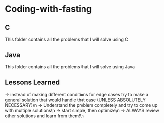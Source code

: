 # Coding-with-fasting

## C
This folder contains all the problems that I will solve using C

## Java
This folder contains all the problems that I will solve using Java

## Lessons Learned

-> instead of making different conditions for edge cases try to make a general solution that would handle that case (UNLESS ABSOLUTELY NECESSARY)\n
-> Understand the problem completely and try to come up with multiple solutions\n
-> start simple, then optimize\n
-> ALWAYS review other solutions and learn from them!\n



